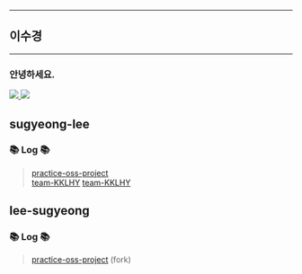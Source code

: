 ------------------------
 ## 이수경
 ------------------------
 ### 안녕하세요.
<a href = "[https://www.notion.so/2-804f85fc028e4319b4a8896434a0e20f](https://bit.ly/3w0sazA)" target="_blank"><img src="https://img.shields.io/badge/Notion-000000?style=for-the-badge&logo=Notion&logoColor=white"> 
</a><a href = "[https://blog.naver.com/h1009218](https://blog.naver.com/waterscape2021)" target="_blank"><img src="https://img.shields.io/badge/Naver-03C75A?style=for-the-badge&logo=Naver&logoColor=white"> </a>
 
## sugyeong-lee

### 📚 Log 📚
> [practice-oss-project](https://github.com/sugyeong-lee/practice-oss-project.git)  
> [team-KKLHY](https://github.com/sugyeong-lee/team-KKLHY.git)
> [team-KKLHY](https://github.com/sugyeong-lee/team-KKLHY.git)

## lee-sugyeong

### 📚 Log 📚
> [practice-oss-project](https://github.com/sugyeong-lee/practice-oss-project.git)    (fork)
> []()
> []()

